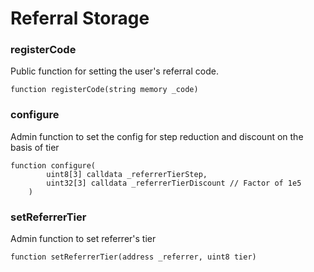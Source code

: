 # Referral Storage

### **registerCode**

Public function for setting the user's referral code.

```solidity
function registerCode(string memory _code)
```

### configure

Admin function to set the config for step reduction and discount on the basis of tier

```solidity
function configure(
        uint8[3] calldata _referrerTierStep,
        uint32[3] calldata _referrerTierDiscount // Factor of 1e5
    )
```

### setReferrerTier

Admin function to set referrer's tier

```solidity
function setReferrerTier(address _referrer, uint8 tier)
```
